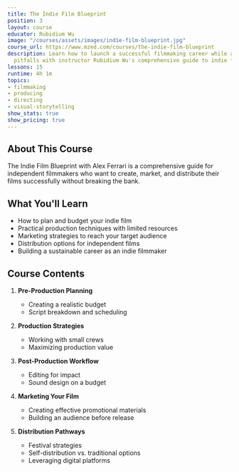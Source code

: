 ```yaml
---
title: The Indie Film Blueprint
position: 3
layout: course
educator: Rubidium Wu
image: "/courses/assets/images/indie-film-blueprint.jpg"
course_url: https://www.mzed.com/courses/the-indie-film-blueprint
description: Learn how to launch a successful filmmaking career while avoiding common
  pitfalls with instructor Rubidium Wu's comprehensive guide to indie filmmaking.
lessons: 15
runtime: 4h 1m
topics:
- filmmaking
- producing
- directing
- visual-storytelling
show_stats: true
show_pricing: true
---
```


## About This Course

The Indie Film Blueprint with Alex Ferrari is a comprehensive guide for independent filmmakers who want to create, market, and distribute their films successfully without breaking the bank.

## What You'll Learn

- How to plan and budget your indie film
- Practical production techniques with limited resources
- Marketing strategies to reach your target audience
- Distribution options for independent films
- Building a sustainable career as an indie filmmaker

## Course Contents

1. **Pre-Production Planning**
   - Creating a realistic budget
   - Script breakdown and scheduling
   
2. **Production Strategies**
   - Working with small crews
   - Maximizing production value
   
3. **Post-Production Workflow**
   - Editing for impact
   - Sound design on a budget
   
4. **Marketing Your Film**
   - Creating effective promotional materials
   - Building an audience before release
   
5. **Distribution Pathways**
   - Festival strategies
   - Self-distribution vs. traditional options
   - Leveraging digital platforms 